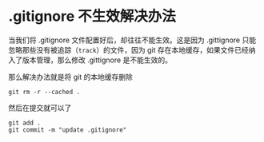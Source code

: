 # .gitignore 不生效解决办法

当我们将 .gitignore 文件配置好后，却往往不能生效。这是因为 .gittignore 只能忽略那些没有被追踪（`track`）的文件，因为 git 存在本地缓存，如果文件已经纳入了版本管理，那么修改 .gittignore 是不能生效的。

那么解决办法就是将 git 的本地缓存删除

```shell
git rm -r --cached .
```

然后在提交就可以了

```shell
git add .
git commit -m "update .gitignore"
```

